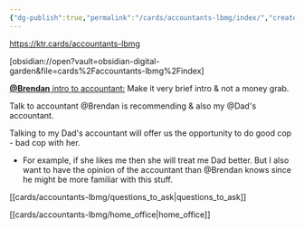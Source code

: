 ```yaml
---
{"dg-publish":true,"permalink":"/cards/accountants-lbmg/index/","created":"2024-10-08T11:27:20.993-07:00","updated":"2024-10-08T16:58:33.064-07:00"}
---
```


https://ktr.cards/accountants-lbmg

[obsidian://open?vault=obsidian-digital-garden&file=cards%2Faccountants-lbmg%2Findex]


<u>**@Brendan** intro to accountant:</u> 
Make it very brief intro & not a money grab. 

Talk to accountant @Brendan is recommending & also my @Dad's accountant. 

Talking to my Dad's accountant will offer us the opportunity to do good cop - bad cop with her. 
  - For example, if she likes me then she will treat me Dad better. But I also want to have the opinion of the accountant than @Brendan knows since he might be more familiar with this stuff.


 [[cards/accountants-lbmg/questions_to_ask\|questions_to_ask]]
 
 [[cards/accountants-lbmg/home_office\|home_office]]
 
 
